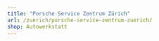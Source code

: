 ```yaml
---
title: "Porsche Service Zentrum Zürich"
url: /zuerich/porsche-service-zentrum-zuerich/
shop: Autowerkstatt
---
```

